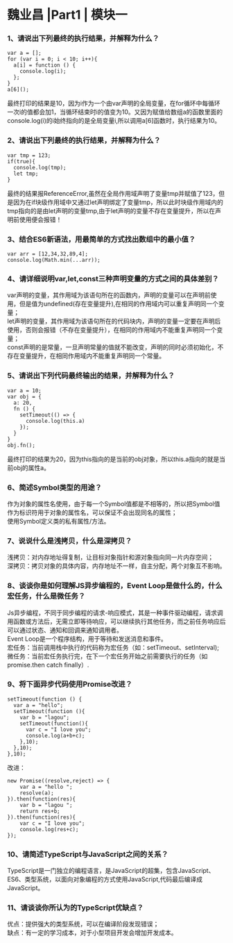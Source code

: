 # 魏业昌 |Part1 | 模块一
### 1、请说出下列最终的执行结果，并解释为什么？
```
var a = [];
for (var i = 0; i < 10; i++){
  a[i] = function () {
    console.log(i);
  };
}
a[6]();
```
最终打印的结果是10，因为i作为一个由var声明的全局变量，在for循环中每循环一次i的值都会加1，当循环结束时i的值变为10。又因为赋值给数组a的函数里面的console.log(i)的i始终指向的是全局变量i,所以调用a[6]函数时，执行结果为10。

### 2、请说出下列最终的执行结果，并解释为什么？
```
var tmp = 123;
if(true){
  console.log(tmp);
  let tmp;
}
```
最终的结果报ReferenceError,虽然在全局作用域声明了变量tmp并赋值了123，但是因为在if块级作用域中又通过let声明绑定了变量tmp，所以此时块级作用域内的tmp指向的是由let声明的变量tmp,由于let声明的变量不存在变量提升，所以在声明前使用便会报错！


### 3、结合ES6新语法，用最简单的方式找出数组中的最小值？
```
var arr = [12,34,32,89,4];
console.log(Math.min(...arr));
```

### 4、请详细说明var,let,const三种声明变量的方式之间的具体差别？
var声明的变量，其作用域为该语句所在的函数内，声明的变量可以在声明前使用，但是值为undefined(存在变量提升),在相同的作用域内可以重复声明同一个变量；  
let声明的变量，其作用域为该语句所在的代码块内，声明的变量一定要在声明后使用，否则会报错（不存在变量提升），在相同的作用域内不能重复声明同一个变量；  
const声明的是常量，一旦声明常量的值就不能改变，声明的同时必须初始化，不存在变量提升，在相同作用域内不能重复声明同一个常量。

### 5、请说出下列代码最终输出的结果，并解释为什么？
```
var a = 10;
var obj = {
  a: 20,
  fn () {
    setTimeout(() => {
      console.log(this.a)
    });
  }
}
obj.fn();
```
最终打印的结果为20，因为this指向的是当前的obj对象，所以this.a指向的就是当前obj的属性a。

### 6、简述Symbol类型的用途？ 
作为对象的属性名使用，由于每一个Symbol值都是不相等的，所以把Symbol值作为标识符用于对象的属性名，可以保证不会出现同名的属性；  
使用Symbol定义类的私有属性/方法。

### 7、说说什么是浅拷贝，什么是深拷贝？
浅拷贝：对内存地址得复制，让目标对象指针和源对象指向同一片内存空间；  
深拷贝：拷贝对象的具体内容，内存地址不一样，自主分配，两个对象互不影响。

### 8、谈谈你是如何理解JS异步编程的，Event Loop是做什么的，什么宏任务，什么是微任务？
Js异步编程，不同于同步编程的请求-响应模式，其是一种事件驱动编程，请求调用函数或方法后，无需立即等待响应，可以继续执行其他任务，而之前任务响应后可以通过状态、通知和回调来通知调用者。  
Event Loop是一个程序结构，用于等待和发送消息和事件。    
宏任务：当前调用栈中执行的代码称为宏任务（如：setTimeout、setInterval);
微任务：当前宏任务执行完，在下一个宏任务开始之前需要执行的任务（如promise.then catch finally）.

### 9、将下面异步代码使用Promise改进？
```
setTimeout(function () {
  var a = "hello";
  setTimeout(function (){
    var b = "lagou";
    setTimeout(function(){
      var c = "I love you";
      console.log(a+b+c);
    },10);
  },10);
},10);
```
改进：
```
new Promise((resolve,reject) => {
    var a = "hello ";
    resolve(a);
}).then(function(res){
    var b = "lagou ";
    return res+b;
}).then(function(res){
    var c = "I love you";
    console.log(res+c);
});
```

### 10、请简述TypeScript与JavaScript之间的关系？
TypeScript是一门独立的编程语言，是JavaScript的超集，包含JavaScript、ES6、类型系统，以面向对象编程的方式使用JavaScript,代码最后编译成JavaScript。

### 11、请谈谈你所认为的TypeScript优缺点？
优点：提供强大的类型系统，可以在编译阶段发现错误；  
缺点：有一定的学习成本，对于小型项目开发会增加开发成本。

